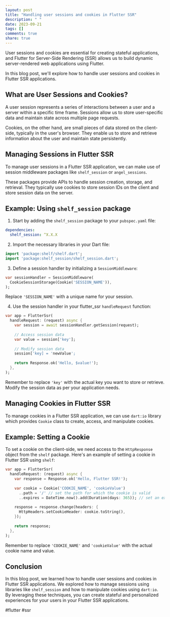 ```yaml
---
layout: post
title: "Handling user sessions and cookies in Flutter SSR"
description: " "
date: 2023-09-21
tags: []
comments: true
share: true
---
```


User sessions and cookies are essential for creating stateful applications, and Flutter for Server-Side Rendering (SSR) allows us to build dynamic server-rendered web applications using Flutter.

In this blog post, we'll explore how to handle user sessions and cookies in Flutter SSR applications.

## What are User Sessions and Cookies?

A user session represents a series of interactions between a user and a server within a specific time frame. Sessions allow us to store user-specific data and maintain state across multiple page requests.

Cookies, on the other hand, are small pieces of data stored on the client-side, typically in the user's browser. They enable us to store and retrieve information about the user and maintain state persistently.

## Managing Sessions in Flutter SSR

To manage user sessions in a Flutter SSR application, we can make use of session middleware packages like `shelf_session` or `angel_sessions`.

These packages provide APIs to handle session creation, storage, and retrieval. They typically use cookies to store session IDs on the client and store session data on the server.

## Example: Using `shelf_session` package

1. Start by adding the `shelf_session` package to your `pubspec.yaml` file:

```yaml
dependencies:
  shelf_session: ^X.X.X
```

2. Import the necessary libraries in your Dart file:

```dart
import 'package:shelf/shelf.dart';
import 'package:shelf_session/shelf_session.dart';
```

3. Define a session handler by initializing a `SessionMiddleware`:

```dart
var sessionHandler = SessionMiddleware(
  CookieSessionStorage(Cookie('SESSION_NAME')),
);
```
Replace `'SESSION_NAME'` with a unique name for your session.

4. Use the session handler in your flutter_ssr `handleRequest` function:

```dart
var app = FlutterSsr(
  handleRequest: (request) async {
    var session = await sessionHandler.getSession(request);
    
    // Access session data
    var value = session['key'];
  
    // Modify session data
    session['key] = 'newValue';
  
    return Response.ok('Hello, $value!');
  },
);
```

Remember to replace `'key'` with the actual key you want to store or retrieve. Modify the session data as per your application needs.

## Managing Cookies in Flutter SSR

To manage cookies in a Flutter SSR application, we can use `dart:io` library which provides `Cookie` class to create, access, and manipulate cookies. 

## Example: Setting a Cookie

To set a cookie on the client-side, we need access to the `HttpResponse` object from the `shelf` package. Here's an example of setting a cookie in Flutter SSR using `shelf`:

```dart
var app = FlutterSsr(
  handleRequest: (request) async {
    var response = Response.ok('Hello, Flutter SSR!');
    
    var cookie = Cookie('COOKIE_NAME', 'cookieValue')
      ..path = '/' // set the path for which the cookie is valid
      ..expires = DateTime.now().add(Duration(days: 365)); // set an expiration date
    
    response = response.change(headers: {
      HttpHeaders.setCookieHeader: cookie.toString(),
    });
    
    return response;
  },
);
```

Remember to replace `'COOKIE_NAME'` and `'cookieValue'` with the actual cookie name and value.

## Conclusion

In this blog post, we learned how to handle user sessions and cookies in Flutter SSR applications. We explored how to manage sessions using libraries like `shelf_session` and how to manipulate cookies using `dart:io`. By leveraging these techniques, you can create stateful and personalized experiences for your users in your Flutter SSR applications.

#flutter #ssr
